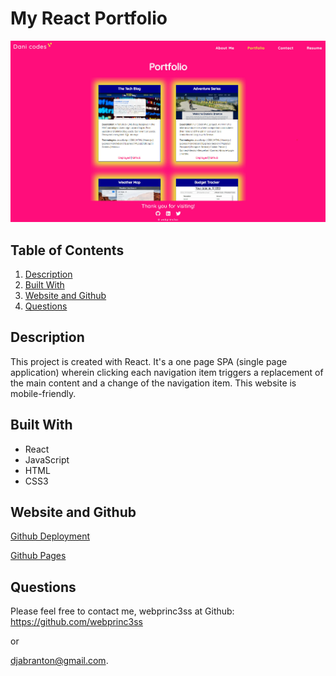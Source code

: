 # My React Portfolio

![Screenshot](assets/react_portfolio_ss.jpg)

## Table of Contents
  1. [Description](#description)
  2. [Built With](#built-with)
  3. [Website and Github](#website-and-github)
  4. [Questions](#questions)
  
## Description
This project is created with React. It's a one page SPA (single page application) wherein clicking each navigation item triggers a replacement of the main content and a change of the navigation item.  This website is mobile-friendly.

## Built With
- React
- JavaScript
- HTML
- CSS3
   
## Website and Github

[Github Deployment](https://webprinc3ss.github.io/react-portfolio/)

[Github Pages](https://github.com/webprinc3ss/react-portfolio)
 

## Questions
Please feel free to contact me, webprinc3ss at Github: https://github.com/webprinc3ss 

or

djabranton@gmail.com. 
      